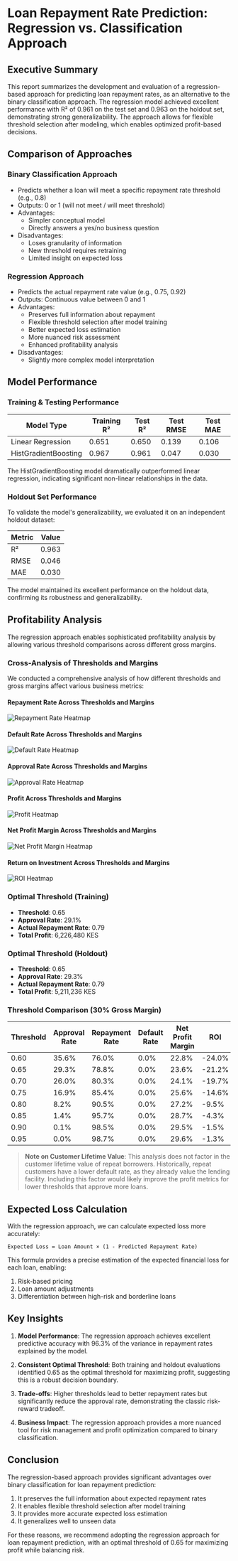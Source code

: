 # Loan Repayment Rate Prediction: Regression vs. Classification Approach

## Executive Summary

This report summarizes the development and evaluation of a regression-based approach for predicting loan repayment rates, as an alternative to the binary classification approach. The regression model achieved excellent performance with R² of 0.961 on the test set and 0.963 on the holdout set, demonstrating strong generalizability. The approach allows for flexible threshold selection after modeling, which enables optimized profit-based decisions.

## Comparison of Approaches

### Binary Classification Approach
- Predicts whether a loan will meet a specific repayment rate threshold (e.g., 0.8)
- Outputs: 0 or 1 (will not meet / will meet threshold)
- Advantages:
  - Simpler conceptual model
  - Directly answers a yes/no business question
- Disadvantages:
  - Loses granularity of information
  - New threshold requires retraining
  - Limited insight on expected loss

### Regression Approach
- Predicts the actual repayment rate value (e.g., 0.75, 0.92)
- Outputs: Continuous value between 0 and 1
- Advantages:
  - Preserves full information about repayment
  - Flexible threshold selection after model training
  - Better expected loss estimation
  - More nuanced risk assessment
  - Enhanced profitability analysis
- Disadvantages:
  - Slightly more complex model interpretation

## Model Performance

### Training & Testing Performance

| Model Type           | Training R² | Test R² | Test RMSE | Test MAE |
|----------------------|------------|---------|-----------|----------|
| Linear Regression    | 0.651      | 0.650   | 0.139     | 0.106    |
| HistGradientBoosting | 0.967      | 0.961   | 0.047     | 0.030    |

The HistGradientBoosting model dramatically outperformed linear regression, indicating significant non-linear relationships in the data.

### Holdout Set Performance
To validate the model's generalizability, we evaluated it on an independent holdout dataset:

| Metric | Value  |
|--------|--------|
| R²     | 0.963  |
| RMSE   | 0.046  |
| MAE    | 0.030  |

The model maintained its excellent performance on the holdout data, confirming its robustness and generalizability.

## Profitability Analysis

The regression approach enables sophisticated profitability analysis by allowing various threshold comparisons across different gross margins.

### Cross-Analysis of Thresholds and Margins

We conducted a comprehensive analysis of how different thresholds and gross margins affect various business metrics:

#### Repayment Rate Across Thresholds and Margins
![Repayment Rate Heatmap](../data/processed/margin_analysis/repayment_rate_heatmap.png)

#### Default Rate Across Thresholds and Margins
![Default Rate Heatmap](../data/processed/margin_analysis/default_rate_heatmap.png)

#### Approval Rate Across Thresholds and Margins
![Approval Rate Heatmap](../data/processed/margin_analysis/approval_rate_heatmap.png)

#### Profit Across Thresholds and Margins
![Profit Heatmap](../data/processed/margin_analysis/actual_profit_heatmap.png)

#### Net Profit Margin Across Thresholds and Margins
![Net Profit Margin Heatmap](../data/processed/margin_analysis/net_profit_margin_heatmap.png)

#### Return on Investment Across Thresholds and Margins
![ROI Heatmap](../data/processed/margin_analysis/return_on_investment_heatmap.png)

### Optimal Threshold (Training)
- **Threshold**: 0.65
- **Approval Rate**: 29.1%
- **Actual Repayment Rate**: 0.79
- **Total Profit**: 6,226,480 KES

### Optimal Threshold (Holdout)
- **Threshold**: 0.65
- **Approval Rate**: 29.3% 
- **Actual Repayment Rate**: 0.79
- **Total Profit**: 5,211,236 KES

### Threshold Comparison (30% Gross Margin)

| Threshold | Approval Rate | Repayment Rate | Default Rate | Net Profit Margin | ROI     |
|-----------|---------------|----------------|--------------|-------------------|---------|
| 0.60      | 35.6%         | 76.0%          | 0.0%         | 22.8%             | -24.0%  |
| 0.65      | 29.3%         | 78.8%          | 0.0%         | 23.6%             | -21.2%  |
| 0.70      | 26.0%         | 80.3%          | 0.0%         | 24.1%             | -19.7%  |
| 0.75      | 16.9%         | 85.4%          | 0.0%         | 25.6%             | -14.6%  |
| 0.80      | 8.2%          | 90.5%          | 0.0%         | 27.2%             | -9.5%   |
| 0.85      | 1.4%          | 95.7%          | 0.0%         | 28.7%             | -4.3%   |
| 0.90      | 0.1%          | 98.5%          | 0.0%         | 29.5%             | -1.5%   |
| 0.95      | 0.0%          | 98.7%          | 0.0%         | 29.6%             | -1.3%   |

> **Note on Customer Lifetime Value**: This analysis does not factor in the customer lifetime value of repeat borrowers. Historically, repeat customers have a lower default rate, as they already value the lending facility. Including this factor would likely improve the profit metrics for lower thresholds that approve more loans.

## Expected Loss Calculation

With the regression approach, we can calculate expected loss more accurately:

```
Expected Loss = Loan Amount × (1 - Predicted Repayment Rate)
```

This formula provides a precise estimation of the expected financial loss for each loan, enabling:
1. Risk-based pricing
2. Loan amount adjustments
3. Differentiation between high-risk and borderline loans

## Key Insights

1. **Model Performance**: The regression approach achieves excellent predictive accuracy with 96.3% of the variance in repayment rates explained by the model.

2. **Consistent Optimal Threshold**: Both training and holdout evaluations identified 0.65 as the optimal threshold for maximizing profit, suggesting this is a robust decision boundary.

3. **Trade-offs**: Higher thresholds lead to better repayment rates but significantly reduce the approval rate, demonstrating the classic risk-reward tradeoff.

4. **Business Impact**: The regression approach provides a more nuanced tool for risk management and profit optimization compared to binary classification.

## Conclusion

The regression-based approach provides significant advantages over binary classification for loan repayment prediction:

1. It preserves the full information about expected repayment rates
2. It enables flexible threshold selection after model training
3. It provides more accurate expected loss estimation
4. It generalizes well to unseen data

For these reasons, we recommend adopting the regression approach for loan repayment prediction, with an optimal threshold of 0.65 for maximizing profit while balancing risk.
